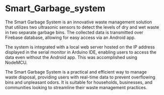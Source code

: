 # Smart_Garbage_system

The Smart Garbage System is an innovative waste management solution that utilizes two ultrasonic sensors to detect the levels of dry and wet waste in two separate garbage bins. The collected data is transmitted over Firebase database, allowing for easy access via an Android app. 
 
The system is integrated with a local web server hosted on the IP address displayed in the serial monitor in Arduino IDE, enabling users to access the data even without the Android app. This was accomplished using NodeMCU.  

The Smart Garbage System is a practical and efficient way to manage waste disposal, providing users with real-time data to prevent overflowing bins and unpleasant odors. It is suitable for households, businesses, and communities looking to streamline their waste management practices.

